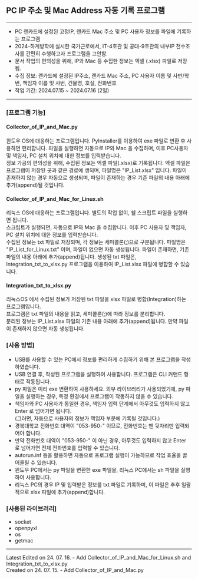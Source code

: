 ## PC IP 주소 및 Mac Address 자동 기록 프로그램
---
* PC 랜카드에 설정된 고정IP, 랜카드 Mac 주소 및 PC 사용자 정보를 파일에 기록하는 프로그램
* 2024-하계방학에 실시한 국가근로에서, IT-4호관 및 공대-9호관의 내부IP 전수조사를 간편히 수행하고자 프로그램을 고안함.
* 문서 작업의 편의성을 위해, IP와 Mac 등 수집한 정보는 엑셀 (.xlsx) 파일로 저장됨.
* 수집 정보: 랜카드에 설정된 IP주소, 랜카드 Mac 주소, PC 사용자 이름 및 사번/학번, 책임자 이름 및 사번, 건물명, 호실, 전화번호
* 작업 기간: 2024.07.15 ~ 2024.07.16 (2일)
---
### [프로그램 기능]
#### Collector_of_IP_and_Mac.py
윈도우 OS에 대응하는 프로그램입니다. PyInstaller를 이용하여 exe 파일로 변환 후 사용하면 편리합니다.
파일을 실행하면 자동으로 IP와 Mac 을 수집하며, 이후 PC사용자 및 책임자, PC 설치 위치에 대한 정보를 입력받습니다.<br>
정보 가공의 편의성을 위해, 수집된 정보는 엑셀 파일(.xlsx)로 기록됩니다.
엑셀 파일은 프로그램이 저장된 곳과 같은 경로에 생되며, 파일명은 "IP_List.xlsx" 입니다.
파일이 존재하지 않는 경우 자동으로 생성되며, 파일이 존재하는 경우 기존 파일의 내용 아래에 추가(append)될 것입니다.

#### Collector_of_IP_and_Mac_for_Linux.sh
리눅스 OS에 대응하는 프로그램입니다. 별도의 작업 없이, 쉘 스크립트 파일을 실행하면 됩니다.<br>
스크립트가 실행되면, 자동으로 IP와 Mac 을 수집합니다. 이후 PC 사용자 및 책임자, PC 설치 위치에 대한 정보를 입력받습니다.<br>
수집된 정보는 txt 파일로 저장되며, 각 정보는 세미콜론(;)으로 구분됩니다. 
파일명은 "IP_List_for_Linux.txt" 이며, 파일이 없으면 자동 생성됩니다. 파일이 존재하면, 기존 파일의 내용 아래에 추가(append)됩니다.
생성된 txt 파일은, Integration_txt_to_xlsx.py 프로그램을 이용하여 IP_List.xlsx 파일에 병합할 수 있습니다.

#### Integration_txt_to_xlsx.py
리눅스OS 에서 수집된 정보가 저장된 txt 파일을 xlsx 파일로 병합(Integration)하는 프로그램입니다.<br>
프로그램은 txt 파일의 내용을 읽고, 세미콜론(;)에 따라 정보를 분리합니다.<br>
분리된 정보는 IP_List.xlsx 파일의 기존 내용 아래에 추가(append)됩니다. 만약 파일이 존재하지 않으면 자동 생성됩니다.


### [사용 방법]
* USB를 사용할 수 있는 PC에서 정보를 편리하게 수집하기 위해 본 프로그램을 작성하였습니다.
* USB 연결 후, 작성된 프로그램을 실행하여 사용합니다. 프로그램은 CLI 커맨드 형태로 작동됩니다.
* py 파일은 미리 exe 변환하여 사용하세요. 외부 라이브러리가 사용되었기에, py 파일을 실행하는 경우, 특정 환경에서 프로그램이 작동하지 않을 수 있습니다.
* 책임자와 PC 사용자가 동일한 경우, 책임자 입력 단계에서 아무것도 입력하지 않고 Enter 로 넘어가면 됩니다. <br>(그러면, 자동으로 사용자의 정보가 책임자 부분에 기록될 것입니다.)
* 경북대학교 전화번호 대역이 "053-950-" 이므로, 전화번호는 맨 뒷자리만 입력되어야 합니다.
* 만약 전화번호 대역이 "053-950-" 이 아닌 경우, 아무것도 입력하지 않고 Enter 로 넘어가면 전체 전화번호를 입력할 수 있습니다.
* autorun.inf 등을 활용하면 자동으로 프로그램 실행이 가능하므로 작업 효율을 끌어올릴 수 있습니다.
* 윈도우 PC에서는 py 파일을 변환한 exe 파일을, 리눅스 PC에서는 sh 파일을 실행하여 사용합니다.
* 리눅스 PC의 경우 IP 및 입력받은 정보를 txt 파일로 기록하며, 이 파일은 추후 일괄적으로 xlsx 파일에 추가(append)합니다.

### [사용된 라이브러리]
* socket
* openpyxl
* os
* getmac

--------

Latest Edited on 24. 07. 16. - Add Collector_of_IP_and_Mac_for_Linux.sh and Integration_txt_to_xlsx.py<br>
Created on 24. 07. 15. - Add Collector_of_IP_and_Mac.py
